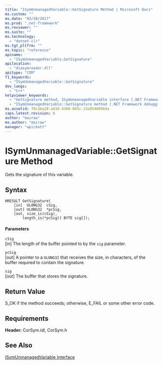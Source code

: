```yaml
---
title: "ISymUnmanagedVariable::GetSignature Method | Microsoft Docs"
ms.custom: ""
ms.date: "03/30/2017"
ms.prod: ".net-framework"
ms.reviewer: ""
ms.suite: ""
ms.technology: 
  - "dotnet-clr"
ms.tgt_pltfrm: ""
ms.topic: "reference"
apiname: 
  - "ISymUnmanagedVariable.GetSignature"
apilocation: 
  - "diasymreader.dll"
apitype: "COM"
f1_keywords: 
  - "ISymUnmanagedVariable::GetSignature"
dev_langs: 
  - "C++"
helpviewer_keywords: 
  - "GetSignature method, ISymUnmanagedVariable interface [.NET Framework debugging]"
  - "ISymUnmanagedVariable::GetSignature method [.NET Framework debugging]"
ms.assetid: 78c1ba28-a410-4360-805c-23a95408964a
caps.latest.revision: 8
author: "mairaw"
ms.author: "mairaw"
manager: "wpickett"
---
```

# ISymUnmanagedVariable::GetSignature Method
Gets the signature of this variable.  
  
## Syntax  
  
```  
HRESULT GetSignature(  
    [in]  ULONG32  cSig,  
    [out] ULONG32  *pcSig,  
    [out, size_is(cSig),  
        length_is(*pcSig)] BYTE sig[]);  
```  
  
#### Parameters  
 `cSig`  
 [in] The length of the buffer pointed to by the `sig` parameter.  
  
 `pcSig`  
 [out] A pointer to a `ULONG32` that receives the size, in characters, of the buffer required to contain the signature.  
  
 `sig`  
 [out] The buffer that stores the signature.  
  
## Return Value  
 S_OK if the method succeeds; otherwise, E_FAIL or some other error code.  
  
## Requirements  
 **Header:** CorSym.idl, CorSym.h  
  
## See Also  
 [ISymUnmanagedVariable Interface](../../../../docs/framework/unmanaged-api/diagnostics/isymunmanagedvariable-interface.md)